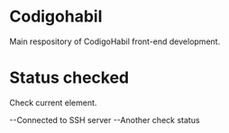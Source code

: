 # Codigohabil
Main respository of CodigoHabil front-end development.

# Status checked
Check current element.

--Connected to SSH server
--Another check status